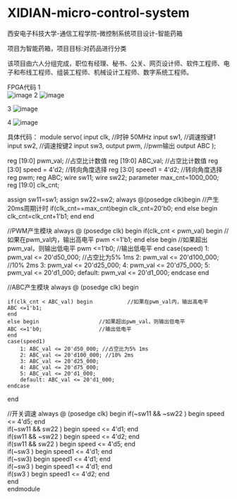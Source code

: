 # XIDIAN-micro-control-system
西安电子科技大学-通信工程学院-微控制系统项目设计-智能药箱

项目为智能药箱，项目目标:对药品进行分类

该项目由六人分组完成，职位有经理、秘书、公关、网页设计师、软件工程师、电子和布线工程师、组装工程师、机械设计工程师、数字系统工程师。


FPGA代码
1                                   
  ![image](https://github.com/COFFEEOfficial/XIDIAN-micro-control-system/assets/102282348/0a99aa31-5a80-47ab-a8da-104dbc5ca879)
  2
  ![image](https://github.com/COFFEEOfficial/XIDIAN-micro-control-system/assets/102282348/f1de90de-fdca-443c-818b-eb9cf490aed1)


3       ![image](https://github.com/COFFEEOfficial/XIDIAN-micro-control-system/assets/102282348/202ac6b9-9684-45b1-ba3d-e540f68dfd98)
                          

4
  ![image](https://github.com/COFFEEOfficial/XIDIAN-micro-control-system/assets/102282348/2049bc49-741f-4345-b0f6-be7dc5563845)

具体代码：
module servo(
input clk,         //时钟 50MHz
input sw1,          //调速按键1
input sw2,          //调速按键2
input sw3,
output pwm,    //pwm输出
output ABC
);

reg [19:0] pwm_val;       //占空比计数值
reg [19:0] ABC_val;       //占空比计数值
reg [3:0] speed = 4'd2;   //转向角度选择
reg [3:0] speed1 = 4'd2;   //转向角度选择
reg pwm;
reg ABC;
wire sw11;
wire sw22;
parameter max_cnt=1000_000; 
reg [19:0] clk_cnt;

assign sw11=sw1;
assign sw22=sw2;
always @(posedge clk)begin //产生20ms周期计时
    if(clk_cnt==max_cnt)begin
    clk_cnt=20'b0;
    end
    else begin
    clk_cnt=clk_cnt+1'b1;
    end
end

//PWM产生模块
always @ (posedge clk) begin
    if(clk_cnt < pwm_val) begin           //如果在pwm_val内，输出高电平
    pwm <=1'b1;
    end
    else begin                   //如果超出pwm_val，则输出低电平
    pwm <=1'b0;                  //输出低电平
    end
    case(speed)
        1: pwm_val <= 20'd50_000; //占空比为5% 1ms
        2: pwm_val <= 20'd100_000; //10% 2ms
        3: pwm_val <= 20'd25_000;
        4: pwm_val <= 20'd75_000;
        5: pwm_val <= 20'd1_000;
        default: pwm_val <= 20'd1_000;
    endcase
end

//ABC产生模块
always @ (posedge clk) begin
   
    if(clk_cnt < ABC_val) begin           //如果在pwm_val内，输出高电平
    ABC <=1'b1;
    end
    else begin                   //如果超出pwm_val，则输出低电平
    ABC <=1'b0;                  //输出低电平
    end
    case(speed1)
        1: ABC_val <= 20'd50_000; //占空比为5% 1ms
        2: ABC_val <= 20'd100_000; //10% 2ms
        3: ABC_val <= 20'd25_000;
        4: ABC_val <= 20'd75_000;
        5: ABC_val <= 20'd1_000;
        default: ABC_val <= 20'd1_000;
    endcase
end

//开关调速
always @ (posedge clk) begin
    if(~sw11 && ~sw22 ) begin
        speed <= 4'd5;
    end    
    if(~sw11 && sw22 ) begin
        speed <= 4'd1;
    end      
    if(sw11 && ~sw22 ) begin
        speed <= 4'd2;
    end            
    if(sw11 && sw22 ) begin
         speed <= 4'd5;
    end          
        if(~sw3 ) begin
            speed1 <= 4'd1;
        end    
        if(~sw3) begin
            speed1 <= 4'd1;
        end      
        if(~sw3 ) begin
            speed1 <= 4'd1;
        end            
        if(sw3 ) begin
             speed1 <= 4'd2;
        end              
end                         
endmodule
